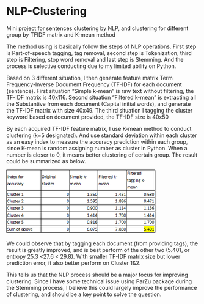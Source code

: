 # NLP-Clustering
Mini project for sentences clustering by NLP, and clustering for different group by TFIDF matrix and K-mean method

The method using is basically follow the steps of NLP operations. First step is Part-of-speech tagging, tag removal, second step is Tokenization, third step is Filtering, stop word removal and last step is Stemming. And the process is selective conducting due to my limited ability on Python.

Based on 3 different situation, I then generate feature matrix Term Frequency-Inverse Document Frequency (TF-IDF) for each document (sentence). First situation “Simple k-mean” is raw text without filtering, the TF-IDF matrix is 40x116. Second situation “Filtered k-mean” is extracting all the Substantive from each document (Capital initial words), and generate the TF-IDF matrix with size 40x49. The third situation I tagging the cluster keyword based on document provided, the TF-IDF size is 40x50

By each acquired TF-IDF feature matrix, I use K-mean method to conduct clustering (k=5 designated). And use standard deviation within each cluster as an easy index to measure the accuracy prediction within each group, since K-mean is random assigning number as cluster in Python. When a number is closer to 0, it means better clustering of certain group. The result could be summarized as below.

![alt tag](https://github.com/jncinlee/NLP-Clustering/blob/master/result.png "Clustering Result")

We could observe that by tagging each document (from providing tags), the result is greatly improved, and is best perform of the other two (5.401, or entropy 25.3 \<27.6 \< 29.8). With smaller TF-IDF matrix size but lower prediction error, it also better perform on Cluster 1&2. 

This tells us that the NLP process should be a major focus for improving clustering. Since I have some technical issue using ParZu package during the Stemming process, I believe this could largely improve the performance of clustering, and should be a key point to solve the question.
